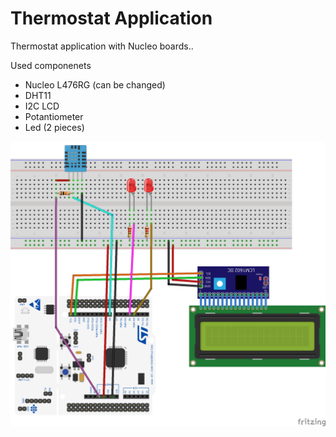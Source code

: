 # Thermostat Application

Thermostat application with Nucleo boards..

Used componenets

- Nucleo L476RG (can be changed)
- DHT11
- I2C LCD
- Potantiometer
- Led (2 pieces)


<img src="termostat.png"></img>
